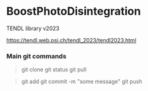 # BoostPhotoDisintegration

TENDL library v2023

https://tendl.web.psi.ch/tendl_2023/tendl2023.html

### Main git commands

> git clone
> git status
> git pull

> git add
> git commit -m "some message"
> git push

